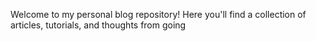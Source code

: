 Welcome to my personal blog repository! 
Here you'll find a collection of articles, tutorials, and thoughts from going

